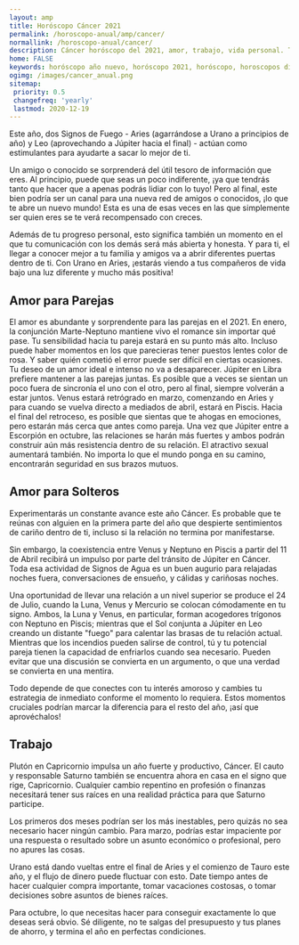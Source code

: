 ```yaml
---
layout: amp
title: Horóscopo Cáncer 2021 
permalink: /horoscopo-anual/amp/cancer/
normallink: /horoscopo-anual/cancer/
description: Cáncer horóscopo del 2021, amor, trabajo, vida personal. Todas las predicciones para Cáncer 2021 gratis. Disfruta este año nuevo.
home: FALSE
keywords: horóscopo año nuevo, horóscopo 2021, horóscopo, horoscopos diarios gratis del dia de hoy, horóscopo diario gratis,horóscopo ano nuevo 2021, horóscopo esperanza gracia, horoscopo Cáncer 2021, horoscop, horóscopos gratis, horoscopo Cáncer, horoscopo Cáncer 2021 gratis, Tarot, Astrologia, Zodíaco, Cáncer, horoscopo gratis,tarot en femenino,videncia gratuita,horoscopos gratuitos,horóscopos, astrologia,videncia gratis
ogimg: /images/cancer_anual.png
sitemap:
 priority: 0.5
 changefreq: 'yearly'
 lastmod: 2020-12-19
---
```





Este año, dos Signos de Fuego - Aries (agarrándose a Urano a principios de año) y Leo (aprovechando a Júpiter hacia el final) - actúan como estimulantes para ayudarte a sacar lo mejor de ti.


Un amigo o conocido se sorprenderá del útil tesoro de información que eres. Al principio, puede que seas un poco indiferente, ¡ya que tendrás tanto que hacer que a apenas podrás lidiar con lo tuyo! Pero al final, este bien podría ser un canal para una nueva red de amigos o conocidos, ¡lo que te abre un nuevo mundo! Esta es una de esas veces en las que simplemente ser quien eres se te verá recompensado con creces. 


Además de tu progreso personal, esto significa también un momento en el que tu comunicación con los demás será más abierta y honesta. Y para ti, el llegar a conocer mejor a tu familia y amigos va a abrir diferentes puertas dentro de ti. Con Urano en Aries, ¡estarás viendo a tus compañeros de vida bajo una luz diferente y mucho más positiva!


## Amor para Parejas

El amor es abundante y sorprendente para las parejas en el 2021. En enero, la conjunción Marte-Neptuno mantiene vivo el romance sin importar qué pase. Tu sensibilidad hacia tu pareja estará en su punto más alto. Incluso puede haber momentos en los que parecieras tener puestos lentes color de rosa. Y saber quién cometió el error puede ser difícil en ciertas ocasiones. Tu deseo de un amor ideal e intenso no va a desaparecer.
Júpiter en Libra prefiere mantener a las parejas juntas. Es posible que a veces se sientan un poco fuera de sincronía el uno con el otro, pero al final, siempre volverán a estar juntos.
Venus estará retrógrado en marzo, comenzando en Aries y para cuando se vuelva directo a mediados de abril, estará en Piscis. Hacia el final del retroceso, es posible que sientas que te ahogas en emociones, pero estarán más cerca que antes como pareja.
Una vez que Júpiter entre a Escorpión en octubre, las relaciones se harán más fuertes y ambos podrán construir aún más resistencia dentro de su relación. El atractivo sexual aumentará también. No importa lo que el mundo ponga en su camino, encontrarán seguridad en sus brazos mutuos.

## Amor para Solteros

Experimentarás un constante avance este año Cáncer. Es probable que te reúnas con alguien en la primera parte del año que despierte sentimientos de cariño dentro de ti, incluso si la relación no termina por manifestarse.


Sin embargo, la coexistencia entre Venus y Neptuno en Piscis a partir del 11 de Abril recibirá un impulso por parte del tránsito de Júpiter en Cáncer. Toda esa actividad de Signos de Agua es un buen augurio para relajadas noches fuera,  conversaciones de ensueño, y cálidas y cariñosas noches.


Una oportunidad de llevar una relación a un nivel superior se produce el 24 de Julio, cuando la Luna, Venus y Mercurio se colocan cómodamente en tu signo. Ambos, la Luna y Venus, en particular, forman acogedores trígonos con Neptuno en Piscis; mientras que el Sol conjunta a Júpiter en Leo creando un distante "fuego" para calentar las brasas de tu relación actual. Mientras que los incendios pueden salirse de control, tú y tu potencial pareja tienen la capacidad de enfriarlos cuando sea necesario. Pueden evitar que una discusión se convierta en un argumento, o que una verdad se convierta en una mentira.


Todo depende de que conectes con tu interés amoroso y cambies tu estrategia de inmediato conforme el momento lo requiera. Estos momentos cruciales podrían marcar la diferencia para el resto del año, ¡así que aprovéchalos!


## Trabajo

Plutón en Capricornio impulsa un año fuerte y productivo, Cáncer. El cauto y responsable Saturno también se encuentra ahora en casa en el signo que rige, Capricornio. Cualquier cambio repentino en profesión o finanzas necesitará tener sus raíces en una realidad práctica para que Saturno participe.


Los primeros dos meses podrían ser los más inestables, pero quizás no sea necesario hacer ningún cambio. Para marzo, podrías estar impaciente por una respuesta o resultado sobre un asunto económico o profesional, pero no apures las cosas.


Urano está dando vueltas entre el final de Aries y el comienzo de Tauro este año, y el flujo de dinero puede fluctuar con esto. Date tiempo antes de hacer cualquier compra importante, tomar vacaciones costosas, o tomar decisiones sobre asuntos de bienes raíces.


Para octubre, lo que necesitas hacer para conseguir exactamente lo que deseas será obvio. Sé diligente, no te salgas del presupuesto y tus planes de ahorro, y termina el año en perfectas condiciones.

